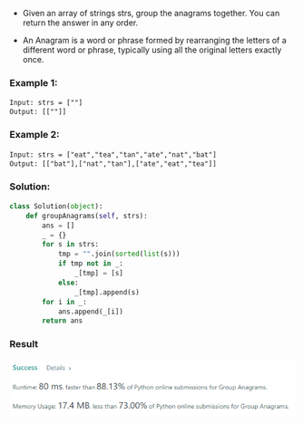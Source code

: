 - Given an array of strings strs, group the anagrams together. You can return the answer in any order.

- An Anagram is a word or phrase formed by rearranging the letters of a different word or phrase, typically using all the original letters exactly once.

### Example 1:
```
Input: strs = [""]
Output: [[""]]
```

### Example 2:
```
Input: strs = ["eat","tea","tan","ate","nat","bat"]
Output: [["bat"],["nat","tan"],["ate","eat","tea"]]
```

### Solution: 
```python
class Solution(object):
    def groupAnagrams(self, strs):
        ans = []
        _ = {}
        for s in strs:
            tmp = "".join(sorted(list(s)))
            if tmp not in _:
                _[tmp] = [s]
            else:
                _[tmp].append(s)
        for i in _:
            ans.append(_[i])
        return ans
```

### Result
![](./result.PNG )